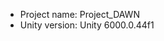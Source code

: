<!-- UNITY CODE ASSIST INSTRUCTIONS START -->
- Project name: Project_DAWN
- Unity version: Unity 6000.0.44f1
<!-- UNITY CODE ASSIST INSTRUCTIONS END -->